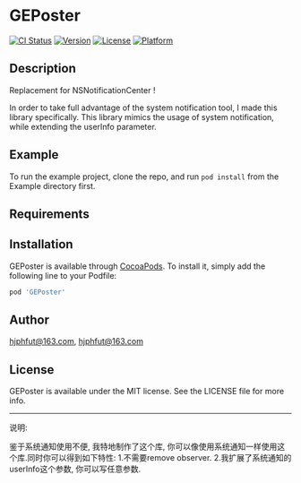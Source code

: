 # GEPoster


[![CI Status](http://img.shields.io/travis/hjphfut@163.com/GEPoster.svg?style=flat)](https://travis-ci.org/hjphfut@163.com/GEPoster)
[![Version](https://img.shields.io/cocoapods/v/GEPoster.svg?style=flat)](http://cocoapods.org/pods/GEPoster)
[![License](https://img.shields.io/cocoapods/l/GEPoster.svg?style=flat)](http://cocoapods.org/pods/GEPoster)
[![Platform](https://img.shields.io/cocoapods/p/GEPoster.svg?style=flat)](http://cocoapods.org/pods/GEPoster)



## Description
Replacement for  NSNotificationCenter !

In order to take full advantage of the system notification tool, I made this library specifically.
This library mimics the usage of system notification, while extending the userInfo parameter.



## Example

To run the example project, clone the repo, and run `pod install` from the Example directory first.

## Requirements

## Installation

GEPoster is available through [CocoaPods](http://cocoapods.org). To install
it, simply add the following line to your Podfile:

```ruby
pod 'GEPoster'
```

## Author

hjphfut@163.com, hjphfut@163.com

## License

GEPoster is available under the MIT license. See the LICENSE file for more info.




**********************

说明:

鉴于系统通知使用不便, 我特地制作了这个库, 你可以像使用系统通知一样使用这个库.同时你可以得到如下特性:
1.不需要remove observer.
2.我扩展了系统通知的userInfo这个参数, 你可以写任意参数.


